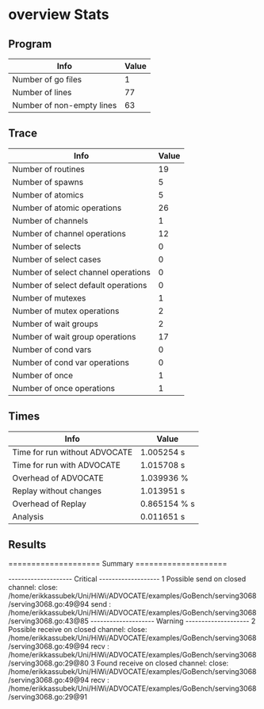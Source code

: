 # overview Stats

## Program
| Info | Value |
| - | - |
| Number of go files | 1 |
| Number of lines | 77 |
| Number of non-empty lines | 63 |


## Trace
| Info | Value |
| - | - |
| Number of routines | 19 |
| Number of spawns | 5 |
| Number of atomics | 5 |
| Number of atomic operations | 26 |
| Number of channels | 1 |
| Number of channel operations | 12 |
| Number of selects | 0 |
| Number of select cases | 0 |
| Number of select channel operations | 0 |
| Number of select default operations | 0 |
| Number of mutexes | 1 |
| Number of mutex operations | 2 |
| Number of wait groups | 2 |
| Number of wait group operations | 17 |
| Number of cond vars | 0 |
| Number of cond var operations | 0 |
| Number of once | 1| 
| Number of once operations | 1 |


## Times
| Info | Value |
| - | - |
| Time for run without ADVOCATE | 1.005254 s |
| Time for run with ADVOCATE | 1.015708 s |
| Overhead of ADVOCATE | 1.039936 % |
| Replay without changes | 1.013951 s |
| Overhead of Replay | 0.865154 % s |
| Analysis | 0.011651 s |


## Results
==================== Summary ====================

-------------------- Critical -------------------
1 Possible send on closed channel:
	close: /home/erikkassubek/Uni/HiWi/ADVOCATE/examples/GoBench/serving3068/serving3068.go:49@94
	send : /home/erikkassubek/Uni/HiWi/ADVOCATE/examples/GoBench/serving3068/serving3068.go:43@85
-------------------- Warning --------------------
2 Possible receive on closed channel:
	close: /home/erikkassubek/Uni/HiWi/ADVOCATE/examples/GoBench/serving3068/serving3068.go:49@94
	recv : /home/erikkassubek/Uni/HiWi/ADVOCATE/examples/GoBench/serving3068/serving3068.go:29@80
3 Found receive on closed channel:
	close: /home/erikkassubek/Uni/HiWi/ADVOCATE/examples/GoBench/serving3068/serving3068.go:49@94
	recv : /home/erikkassubek/Uni/HiWi/ADVOCATE/examples/GoBench/serving3068/serving3068.go:29@91
